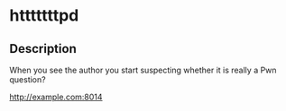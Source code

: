 htttttttpd
===

## Description

When you see the author you start suspecting whether it is really a Pwn question?

http://example.com:8014